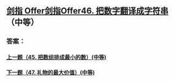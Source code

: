 ## [ 剑指 Offer剑指Offer46. 把数字翻译成字符串](https://leetcode-cn.com/problems/merge-two-sorted-lists/)（中等）





### 答案：



#### [上一题（45. 把数组排成最小的数）(中等)](https://github.com/sdwwld/leetCode/blob/master/src/main/java/com/wld/java/offer/剑指Offer45.md)

#### [下一题（47. 礼物的最大价值）(中等)](https://github.com/sdwwld/leetCode/blob/master/src/main/java/com/wld/java/offer/剑指Offer47.md)